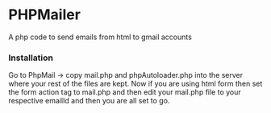# PHPMailer
A php code to send emails from html to gmail accounts

<h3>Installation</h3>
<p>Go to PhpMail -> copy mail.php and phpAutoloader.php into the server where your rest of the files are kept. Now if you are using html form then set the form action tag to mail.php and then edit your mail.php file to your respective emailId and then you are all set to go.</p>
